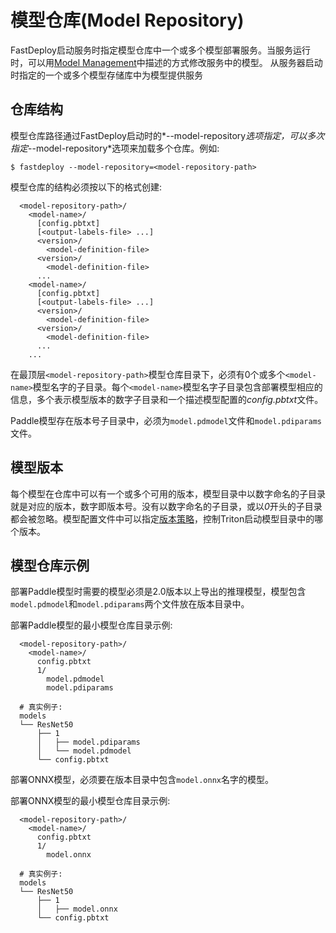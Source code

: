 # 模型仓库(Model Repository)

FastDeploy启动服务时指定模型仓库中一个或多个模型部署服务。当服务运行时，可以用[Model Management](https://github.com/triton-inference-server/server/blob/main/docs/model_management.md)中描述的方式修改服务中的模型。
从服务器启动时指定的一个或多个模型存储库中为模型提供服务

## 仓库结构
模型仓库路径通过FastDeploy启动时的*--model-repository*选项指定，可以多次指定*--model-repository*选项来加载多个仓库。例如:

```
$ fastdeploy --model-repository=<model-repository-path>
```

模型仓库的结构必须按以下的格式创建:
```
  <model-repository-path>/
    <model-name>/
      [config.pbtxt]
      [<output-labels-file> ...]
      <version>/
        <model-definition-file>
      <version>/
        <model-definition-file>
      ...
    <model-name>/
      [config.pbtxt]
      [<output-labels-file> ...]
      <version>/
        <model-definition-file>
      <version>/
        <model-definition-file>
      ...
    ...
```
在最顶层`<model-repository-path>`模型仓库目录下，必须有0个或多个`<model-name>`模型名字的子目录。每个`<model-name>`模型名字子目录包含部署模型相应的信息，多个表示模型版本的数字子目录和一个描述模型配置的*config.pbtxt*文件。

Paddle模型存在版本号子目录中，必须为`model.pdmodel`文件和`model.pdiparams`文件。

## 模型版本
每个模型在仓库中可以有一个或多个可用的版本，模型目录中以数字命名的子目录就是对应的版本，数字即版本号。没有以数字命名的子目录，或以*0*开头的子目录都会被忽略。模型配置文件中可以指定[版本策略](https://github.com/triton-inference-server/server/blob/main/docs/model_configuration.md#version-policy)，控制Triton启动模型目录中的哪个版本。

## 模型仓库示例
部署Paddle模型时需要的模型必须是2.0版本以上导出的推理模型，模型包含`model.pdmodel`和`model.pdiparams`两个文件放在版本目录中。

部署Paddle模型的最小模型仓库目录示例:
```
  <model-repository-path>/
    <model-name>/
      config.pbtxt
      1/
        model.pdmodel
        model.pdiparams

  # 真实例子:
  models
  └── ResNet50
      ├── 1
      │   ├── model.pdiparams
      │   └── model.pdmodel
      └── config.pbtxt
```

部署ONNX模型，必须要在版本目录中包含`model.onnx`名字的模型。

部署ONNX模型的最小模型仓库目录示例:
```
  <model-repository-path>/
    <model-name>/
      config.pbtxt
      1/
        model.onnx

  # 真实例子:
  models
  └── ResNet50
      ├── 1
      │   ├── model.onnx
      └── config.pbtxt
```
